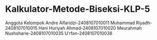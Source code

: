 # Kalkulator-Metode-Biseksi-KLP-5

Anggota Kelompok
 Andre Alfaridzi-2408107010011
 Muhammad Riyadh-2408107010015
 Hani Huriyah Ahmad-2408107010020
 Meurahmah Nushsharie-2408107010035
 U’rfan-2408107010038


 
